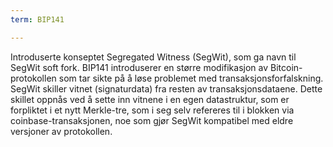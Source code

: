 ```yaml
---
term: BIP141

---
```

Introduserte konseptet Segregated Witness (SegWit), som ga navn til SegWit soft fork. BIP141 introduserer en større modifikasjon av Bitcoin-protokollen som tar sikte på å løse problemet med transaksjonsforfalskning. SegWit skiller vitnet (signaturdata) fra resten av transaksjonsdataene. Dette skillet oppnås ved å sette inn vitnene i en egen datastruktur, som er forpliktet i et nytt Merkle-tre, som i seg selv refereres til i blokken via coinbase-transaksjonen, noe som gjør SegWit kompatibel med eldre versjoner av protokollen.